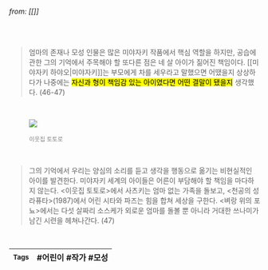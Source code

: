 
###### from: [[]]

<br/>

>엄마의 존재나 모성 인물은 많은 미야자키 작품에서 핵심 역할을 하지만, 공습에 관한 그의 기억에서 주목해야 할 또다른 점은 네 살 아이가 짊어진 책임이다. [[미야자키 하야오|미야자키]]는 부모에게 차를 세우라고 말했으면 어땠을지 상상하다가 나중에는 <mark class="hltr-yellow">자신과 형이 책임감 있는 아이였다면 어떤 결말이 됐을지</mark> 생각했다. (46-47)

<br/><figure>
<a href="https://itadakimasu-letmeeat.tumblr.com/post/170676517995">
<img src="https://64.media.tumblr.com/a191f230ce03f877c05bf62f7c34c24c/tumblr_p3rt7668Ol1uxvvvzo1_500.gif"></a>
<figcaption><font color="gray"><small>이웃집 토토로</small></font></figcaption>
</figure><br/>

>그의 기억에서 우리는 양심의 소리를 듣고 생각을 행동으로 옮기는 비현실적인 아이를 발견한다. 미야자키 세계의 아이들은 어른이 부담해야 할 책임을 마다하지 않는다. <이웃집 토토로>에서 사츠키는 엄마 없는 가족을 돌보고, <천공의 성 라퓨타>(1987)에서 어린 시타와 파즈는 힘을 합쳐 세상을 구한다. <벼랑 위의 포뇨>에서는 다섯 살짜리 소스케가 외로운 엄마를 돌볼 뿐 아니라 거대한 쓰나미가 남긴 시련을 헤쳐나간다. (47)

<br/>

| <small> Tags </small> | #어린이 #작가 #모성  |
| --- | --- |
